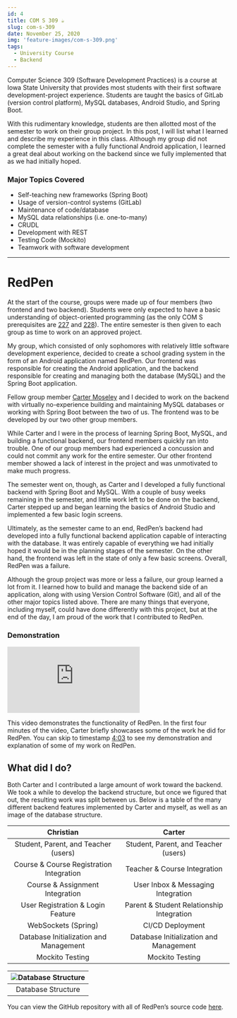 ```yaml
---
id: 4
title: COM S 309 ☕️
slug: com-s-309
date: November 25, 2020
img: 'feature-images/com-s-309.png'
tags:
  - University Course
  - Backend
---
```


Computer Science 309 (Software Development Practices) is a course at Iowa State University that provides most students with their first software development-project experience. Students are taught the basics of GitLab (version control platform), MySQL databases, Android Studio, and Spring Boot.

<!--more-->

With this rudimentary knowledge, students are then allotted most of the semester to work on their group project. In this post, I will list what I learned and describe my experience in this class. Although my group did not complete the semester with a fully functional Android application, I learned a great deal about working on the backend since we fully implemented that as we had initially hoped.

### Major Topics Covered
  - Self-teaching new frameworks (Spring Boot)
  - Usage of version-control systems (GitLab)
  - Maintenance of code/database
  - MySQL data relationships (i.e. one-to-many)
  - CRUDL
  - Development with REST
  - Testing Code (Mockito)
  - Teamwork with software development

---

# RedPen

At the start of the course, groups were made up of four members (two frontend and two backend). Students were only expected to have a basic understanding of object-oriented programming (as the only COM S prerequisites are [227](/blog/com-s-227) and [228](/blog/com-s-228)). The entire semester is then given to each group as time to work on an approved project.

My group, which consisted of only sophomores with relatively little software development experience, decided to create a school grading system in the form of an Android application named RedPen. Our frontend was responsible for creating the Android application, and the backend responsible for creating and managing both the database (MySQL) and the Spring Boot application.

Fellow group member [Carter Moseley](http://cartermoseley.com/) and I decided to work on the backend with virtually no-experience building and maintaining MySQL databases or working with Spring Boot between the two of us. The frontend was to be developed by our two other group members.

While Carter and I were in the process of learning Spring Boot, MySQL, and building a functional backend, our frontend members quickly ran into trouble. One of our group members had experienced a concussion and could not commit any work for the entire semester. Our other frontend member showed a lack of interest in the project and was unmotivated to make much progress.

The semester went on, though, as Carter and I developed a fully functional backend with Spring Boot and MySQL. With a couple of busy weeks remaining in the semester, and little work left to be done on the backend, Carter stepped up and began learning the basics of Android Studio and implemented a few basic login screens.

Ultimately, as the semester came to an end, RedPen’s backend had developed into a fully functional backend application capable of interacting with the database. It was entirely capable of everything we had initially hoped it would be in the planning stages of the semester. On the other hand, the frontend was left in the state of only a few basic screens. Overall, RedPen was a failure.

Although the group project was more or less a failure, our group learned a lot from it. I learned how to build and manage the backend side of an application, along with using Version Control Software (Git), and all of the other major topics listed above. There are many things that everyone, including myself, could have done differently with this project, but at the end of the day, I am proud of the work that I contributed to RedPen.

### Demonstration

<iframe src="https://www.youtube.com/embed/W9jD102f-Wc" title="YouTube video player" frameborder="0" allow="accelerometer; autoplay; clipboard-write; encrypted-media; gyroscope; picture-in-picture" allowfullscreen class="youtube-embed"></iframe>

This video demonstrates the functionality of RedPen. In the first four minutes of the video, Carter briefly showcases some of the work he did for RedPen. You can skip to timestamp [4:03](https://youtu.be/W9jD102f-Wc?t=243) to see my demonstration and explanation of some of my work on RedPen.

## What did I do?

Both Carter and I contributed a large amount of work toward the backend. We took a while to develop the backend structure, but once we figured that out, the resulting work was split between us. Below is a table of the many different backend features implemented by Carter and myself, as well as an image of the database structure.

| Christian |  Carter   |
| :-------: | :-------: |
| Student, Parent, and Teacher (users) | Student, Parent, and Teacher (users) |
| Course & Course Registration Integration | Teacher & Course Integration |
| Course & Assignment Integration | User Inbox & Messaging Integration |
| User Registration & Login Feature | Parent & Student Relationship Integration |
| WebSockets (Spring) | CI/CD Deployment |
| Database Initialization and Management | Database Initialization and Management |
| Mockito Testing | Mockito Testing |


| ![Database Structure](/blog-images/redpen-db.png) |
| :--: |
| Database Structure | 

You can view the GitHub repository with all of RedPen’s source code [here](https://github.com/cal-overflow/redpen).